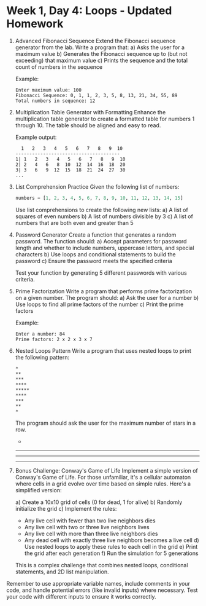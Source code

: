 # Week 1, Day 4: Loops - Updated Homework

1. Advanced Fibonacci Sequence
   Extend the Fibonacci sequence generator from the lab. Write a program that:
   a) Asks the user for a maximum value
   b) Generates the Fibonacci sequence up to (but not exceeding) that maximum value
   c) Prints the sequence and the total count of numbers in the sequence

   Example:
   ```
   Enter maximum value: 100
   Fibonacci Sequence: 0, 1, 1, 2, 3, 5, 8, 13, 21, 34, 55, 89
   Total numbers in sequence: 12
   ```

2. Multiplication Table Generator with Formatting
   Enhance the multiplication table generator to create a formatted table for numbers 1 through 10. The table should be aligned and easy to read.

   Example output:
   ```
     1   2   3   4   5   6   7   8   9  10
   --------------------------------------
   1| 1   2   3   4   5   6   7   8   9  10
   2| 2   4   6   8  10  12  14  16  18  20
   3| 3   6   9  12  15  18  21  24  27  30
   ...
   ```

3. List Comprehension Practice
   Given the following list of numbers:
   ```python
   numbers = [1, 2, 3, 4, 5, 6, 7, 8, 9, 10, 11, 12, 13, 14, 15]
   ```
   Use list comprehensions to create the following new lists:
   a) A list of squares of even numbers
   b) A list of numbers divisible by 3
   c) A list of numbers that are both even and greater than 5

4. Password Generator
   Create a function that generates a random password. The function should:
   a) Accept parameters for password length and whether to include numbers, uppercase letters, and special characters
   b) Use loops and conditional statements to build the password
   c) Ensure the password meets the specified criteria
   
   Test your function by generating 5 different passwords with various criteria.

5. Prime Factorization
   Write a program that performs prime factorization on a given number. The program should:
   a) Ask the user for a number
   b) Use loops to find all prime factors of the number
   c) Print the prime factors

   Example:
   ```
   Enter a number: 84
   Prime factors: 2 x 2 x 3 x 7
   ```

6. Nested Loops Pattern
   Write a program that uses nested loops to print the following pattern:
   ```
   *
   **
   ***
   ****
   *****
   ****
   ***
   **
   *
   ```
   The program should ask the user for the maximum number of stars in a row.

      *
     ***
    *****
   *******

7. Bonus Challenge: Conway's Game of Life
   Implement a simple version of Conway's Game of Life. For those unfamiliar, it's a cellular automaton where cells in a grid evolve over time based on simple rules. Here's a simplified version:
   
   a) Create a 10x10 grid of cells (0 for dead, 1 for alive)
   b) Randomly initialize the grid
   c) Implement the rules:
      - Any live cell with fewer than two live neighbors dies
      - Any live cell with two or three live neighbors lives
      - Any live cell with more than three live neighbors dies
      - Any dead cell with exactly three live neighbors becomes a live cell
   d) Use nested loops to apply these rules to each cell in the grid
   e) Print the grid after each generation
   f) Run the simulation for 5 generations

   This is a complex challenge that combines nested loops, conditional statements, and 2D list manipulation.

Remember to use appropriate variable names, include comments in your code, and handle potential errors (like invalid inputs) where necessary. Test your code with different inputs to ensure it works correctly.